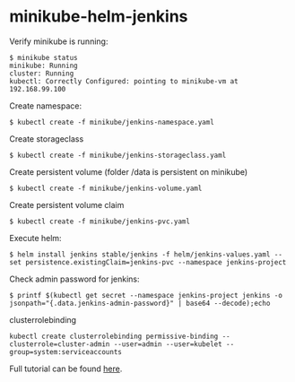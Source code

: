 # minikube-helm-jenkins

Verify minikube is running:
```
$ minikube status
minikube: Running
cluster: Running
kubectl: Correctly Configured: pointing to minikube-vm at 192.168.99.100
```


Create namespace:
```
$ kubectl create -f minikube/jenkins-namespace.yaml
```

Create storageclass
```
$ kubectl create -f minikube/jenkins-storageclass.yaml
```

Create persistent volume (folder /data is persistent on minikube)
```
$ kubectl create -f minikube/jenkins-volume.yaml
```

Create persistent volume claim
```
$ kubectl create -f minikube/jenkins-pvc.yaml
```


Execute helm:
```
$ helm install jenkins stable/jenkins -f helm/jenkins-values.yaml --set persistence.existingClaim=jenkins-pvc --namespace jenkins-project
```


Check admin password for jenkins:
```
$ printf $(kubectl get secret --namespace jenkins-project jenkins -o jsonpath="{.data.jenkins-admin-password}" | base64 --decode);echo
```

clusterrolebinding
~~~
kubectl create clusterrolebinding permissive-binding --clusterrole=cluster-admin --user=admin --user=kubelet --group=system:serviceaccounts
~~~
Full tutorial can be found [here](https://medium.com/@lvthillo/deploy-jenkins-with-dynamic-slaves-in-minikube-8aef5404e9c1).

